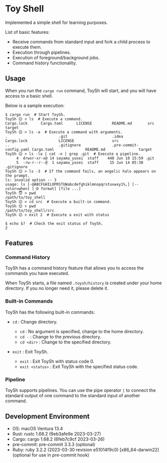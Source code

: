 # Toy Shell

Implemented a simple shell for learning purposes.

List of basic features:

- Receive commands from standard input and fork a child process to execute them.
- Execution through pipelines.
- Execution of foreground/background jobs.
- Command history functionality.

## Usage

When you run the `cargo run` command, ToySh will start, and you will have access to a basic shell.

Below is a sample execution:

```shell
$ cargo run  # Start ToySh.
ToySh 😊 > ls  # Execute a command.
Cargo.lock      Cargo.toml      LICENSE         README.md       src             target
ToySh 😊 > ls -a  # Execute a command with arguments.
.                       .git                    .idea                   Cargo.lock              LICENSE                 src
..                      .gitignore              .pre-commit-config.yaml Cargo.toml              README.md               target
ToySh 😊 > ls -la | cat -n | grep .git  # Execute a pipeline.
     4  drwxr-xr-x@ 14 sayama_yusei  staff    448 Jun 18 15:59 .git
     5  -rw-r--r--@  1 sayama_yusei  staff     15 Jun 14 05:30 .gitignore
ToySh 😊 > ls -3  # If the command fails, an angelic halo appears on the prompt.
ls: invalid option -- 3
usage: ls [-@ABCFGHILOPRSTUWabcdefghiklmnopqrstuvwxy1%,] [--color=when] [-D format] [file ...]
ToySh 😇 > pwd
/path/to/toy_shell
ToySh 😊 > cd src  # Execute a built-in command.
ToySh 😊 > pwd
/path/to/toy_shell/src
ToySh 😊 > exit 2  # Execute a exit with status

$ echo $?  # Check the exit status of ToySh.
2
```

## Features

### Command History

ToySh has a command history feature that allows you to access the commands you have executed.

When ToySh starts, a file named `.toysh/history` is created under your home directory. If you no longer need it, please
delete it.

### Built-in Commands

ToySh has the following built-in commands:

- `cd` : Change directory.
    - `cd` : No argument is specified, change to the home directory.
    - `cd -` : Change to the previous directory.
    - `cd <dir>` : Change to the specified directory.

- `exit` : Exit ToySh.
    - `exit` : Exit ToySh with status code 0.
    - `exit <status>` : Exit ToySh with the specified status code.

### Pipeline

ToySh supports pipelines.
You can use the pipe operator `|` to connect the standard output of one command to the standard input of another
command.

## Development Environment

- OS: macOS Ventura 13.4
- Rust: rustc 1.68.2 (9eb3afe9e 2023-03-27)
- Cargo: cargo 1.68.2 (6feb7c9cf 2023-03-26)
- pre-commit: pre-commit 3.3.3 (optional)
- Ruby: ruby 3.2.2 (2023-03-30 revision e51014f9c0) [x86_64-darwin22] (optional for use in pre-commit hook)
